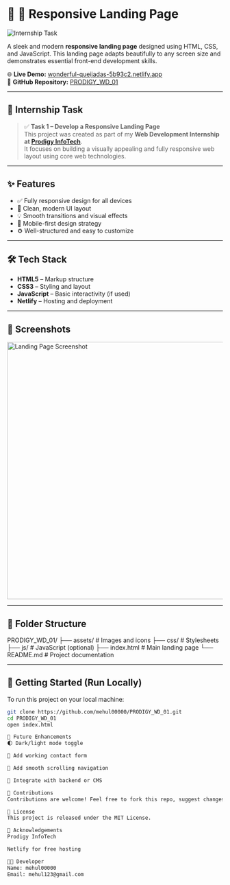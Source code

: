 # 🚀 📄 Responsive Landing Page

![Internship Task](https://img.shields.io/badge/Prodigy%20InfoTech-Internship%20Task-blueviolet)

A sleek and modern **responsive landing page** designed using HTML, CSS, and JavaScript. This landing page adapts beautifully to any screen size and demonstrates essential front-end development skills.

🌐 **Live Demo:** [wonderful-queijadas-5b93c2.netlify.app](https://wonderful-queijadas-5b93c2.netlify.app/)  
📁 **GitHub Repository:** [PRODIGY_WD_01](https://github.com/mehul/PRODIGY_WD_01)

---

## 📌 Internship Task

> ✅ **Task 1 – Develop a Responsive Landing Page**  
> This project was created as part of my **Web Development Internship at [Prodigy InfoTech](https://prodigyinfotech.dev/)**.  
> It focuses on building a visually appealing and fully responsive web layout using core web technologies.

---

## ✨ Features

- ✅ Fully responsive design for all devices
- 🧩 Clean, modern UI layout
- 💡 Smooth transitions and visual effects
- 📱 Mobile-first design strategy
- ⚙️ Well-structured and easy to customize

---

## 🛠️ Tech Stack

- **HTML5** – Markup structure  
- **CSS3** – Styling and layout  
- **JavaScript** – Basic interactivity (if used)  
- **Netlify** – Hosting and deployment

---

## 📸 Screenshots

<!-- Add real screenshots stored in your repo -->
<img src="https://github.com/HENRY-AIFST/PRODIGY_WD_01/blob/main/assets/screenshot.png" alt="Landing Page Screenshot" width="600"/>

---

## 📁 Folder Structure
PRODIGY_WD_01/
├── assets/ # Images and icons
├── css/ # Stylesheets
├── js/ # JavaScript (optional)
├── index.html # Main landing page
└── README.md # Project documentation

---

## 🚀 Getting Started (Run Locally)

To run this project on your local machine:

```bash
git clone https://github.com/mehul00000/PRODIGY_WD_01.git
cd PRODIGY_WD_01
open index.html

🌱 Future Enhancements
🌓 Dark/light mode toggle

💬 Add working contact form

🔗 Add smooth scrolling navigation

🧾 Integrate with backend or CMS

🤝 Contributions
Contributions are welcome! Feel free to fork this repo, suggest changes, or submit a pull request.

📄 License
This project is released under the MIT License.

🙌 Acknowledgements
Prodigy InfoTech

Netlify for free hosting

👨‍💻 Developer
Name: mehul00000
Email: mehul123@gmail.com
